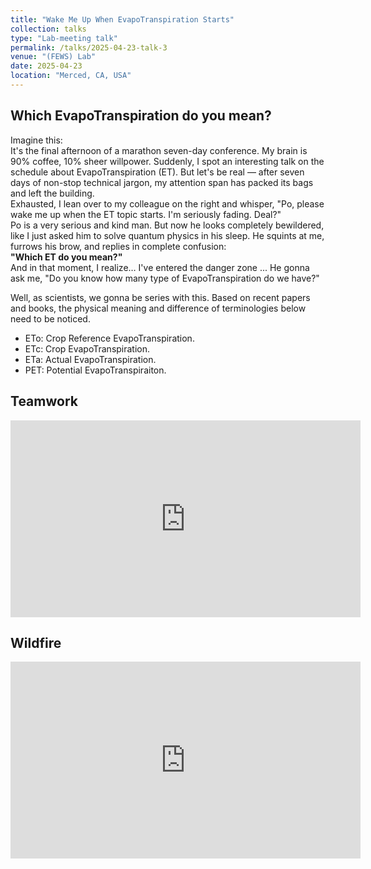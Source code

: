 ```yaml
---
title: "Wake Me Up When EvapoTranspiration Starts"
collection: talks
type: "Lab-meeting talk"
permalink: /talks/2025-04-23-talk-3
venue: "(FEWS) Lab"
date: 2025-04-23
location: "Merced, CA, USA"
---
```


Which EvapoTranspiration do you mean?
------
Imagine this:<br>
It's the final afternoon of a marathon seven-day conference. My brain is 90% coffee, 10% sheer willpower. Suddenly, I spot an interesting talk on the schedule about EvapoTranspiration (ET). But let's be real — after seven days of non-stop technical jargon, my attention span has packed its bags and left the building.<br>
Exhausted, I lean over to my colleague on the right and whisper, "Po, please wake me up when the ET topic starts. I'm seriously fading. Deal?"<br>
Po is a very serious and kind man. But now he looks completely bewildered, like I just asked him to solve quantum physics in his sleep. He squints at me, furrows his brow, and replies in complete confusion:<br>
**"Which ET do you mean?"**<br>
And in that moment, I realize… I've entered the danger zone ... He gonna ask me, "Do you know how many type of EvapoTranspiration do we have?"<br>

Well, as scientists, we gonna be series with this. Based on recent papers and books, the physical meaning and difference of terminologies below need to be noticed.
- ETo: Crop Reference EvapoTranspiration.
- ETc: Crop EvapoTranspiration.
- ETa: Actual EvapoTranspiration.
- PET: Potential EvapoTranspiraiton.

Teamwork
------
<div align="center">
  <iframe width="560" height="315" src="https://www.youtube.com/embed/Q8F1_kqp568" 
    title="YouTube video player" frameborder="0" 
    allow="accelerometer; autoplay; clipboard-write; encrypted-media; gyroscope; picture-in-picture; web-share" 
    allowfullscreen></iframe>
</div>

Wildfire
------
<div align="center">
  <iframe width="560" height="315" src="https://www.youtube.com/embed/T-7OO30qA0o" 
    title="YouTube video player" frameborder="0" 
    allow="accelerometer; autoplay; clipboard-write; encrypted-media; gyroscope; picture-in-picture; web-share" 
    allowfullscreen></iframe>
</div>